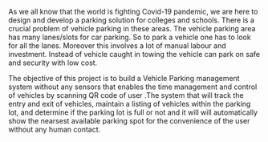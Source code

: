 As we all know that the world is fighting Covid-19 pandemic, we are here to design and develop a  parking solution for colleges and schools. There is a crucial problem of vehicle parking in these areas. The vehicle parking area has many lanes/slots for car parking. So to park a vehicle one has to look for all the lanes. Moreover this involves a lot of manual labour and investment. Instead of vehicle caught in towing the vehicle can park on safe and security with low cost.


The objective of this project is to build a Vehicle Parking management system without any sensors that enables the time management and control of vehicles by scanning QR code of user .The system that will track the entry and exit of vehicles, maintain a listing of vehicles within the parking lot, and determine if the parking lot is full or not and it will will automatically show the nearsest available parking spot for the convenience of the user without any human contact.
